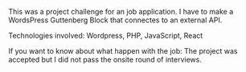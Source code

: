 This was a project challenge for an job application. 
I have to make a WordsPress Guttenberg Block that connectes to an external API. 

Technologies involved: Wordpress, PHP, JavaScript, React

If you want to know about what happen with the job: 
The project was accepted but I did not pass the onsite round of interviews. 

